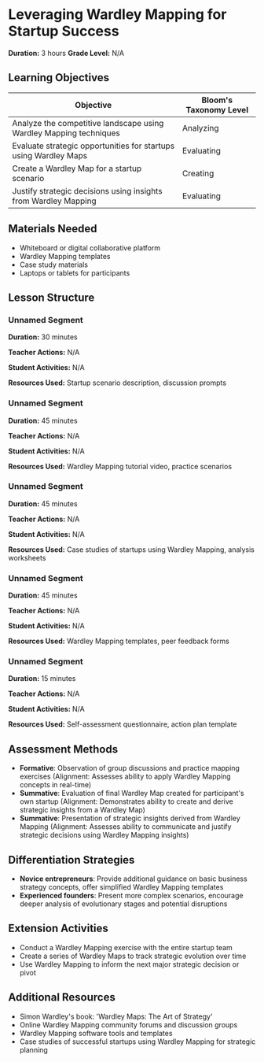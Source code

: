 # Leveraging Wardley Mapping for Startup Success

**Duration:** 3 hours **Grade Level:** N/A

## Learning Objectives

| Objective | Bloom's Taxonomy Level |
|-----------|-------------------------|
| Analyze the competitive landscape using Wardley Mapping techniques | Analyzing |
| Evaluate strategic opportunities for startups using Wardley Maps | Evaluating |
| Create a Wardley Map for a startup scenario | Creating |
| Justify strategic decisions using insights from Wardley Mapping | Evaluating |

## Materials Needed
* Whiteboard or digital collaborative platform
* Wardley Mapping templates
* Case study materials
* Laptops or tablets for participants

## Lesson Structure
### Unnamed Segment
**Duration:** 30 minutes

**Teacher Actions:** N/A

**Student Activities:** N/A

**Resources Used:** Startup scenario description, discussion prompts

### Unnamed Segment
**Duration:** 45 minutes

**Teacher Actions:** N/A

**Student Activities:** N/A

**Resources Used:** Wardley Mapping tutorial video, practice scenarios

### Unnamed Segment
**Duration:** 45 minutes

**Teacher Actions:** N/A

**Student Activities:** N/A

**Resources Used:** Case studies of startups using Wardley Mapping, analysis worksheets

### Unnamed Segment
**Duration:** 45 minutes

**Teacher Actions:** N/A

**Student Activities:** N/A

**Resources Used:** Wardley Mapping templates, peer feedback forms

### Unnamed Segment
**Duration:** 15 minutes

**Teacher Actions:** N/A

**Student Activities:** N/A

**Resources Used:** Self-assessment questionnaire, action plan template

## Assessment Methods
* **Formative**: Observation of group discussions and practice mapping exercises (Alignment: Assesses ability to apply Wardley Mapping concepts in real-time)
* **Summative**: Evaluation of final Wardley Map created for participant's own startup (Alignment: Demonstrates ability to create and derive strategic insights from a Wardley Map)
* **Summative**: Presentation of strategic insights derived from Wardley Mapping (Alignment: Assesses ability to communicate and justify strategic decisions using Wardley Mapping insights)

## Differentiation Strategies
* **Novice entrepreneurs**: Provide additional guidance on basic business strategy concepts, offer simplified Wardley Mapping templates
* **Experienced founders**: Present more complex scenarios, encourage deeper analysis of evolutionary stages and potential disruptions

## Extension Activities
* Conduct a Wardley Mapping exercise with the entire startup team
* Create a series of Wardley Maps to track strategic evolution over time
* Use Wardley Mapping to inform the next major strategic decision or pivot

## Additional Resources
* Simon Wardley's book: 'Wardley Maps: The Art of Strategy'
* Online Wardley Mapping community forums and discussion groups
* Wardley Mapping software tools and templates
* Case studies of successful startups using Wardley Mapping for strategic planning
